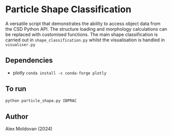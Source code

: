 # Particle Shape Classification

A versatile script that demonstrates the ability to access object data from the CSD Python API.
The structure loading and morphology calculations can be replaced with customised functions.
The main shape classification is carried out in `shape_classification.py` whilst the visualisation is handled
in `visualiser.py`

## Dependencies
- plotly 
```conda install -c conda-forge plotly```

## To run

```bash
python particle_shape.py IBPRAC
```

## Author
Alex Moldovan (2024)